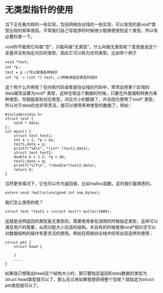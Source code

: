 # 无类型指针的使用

当下正在看内核的一些实现，包括网络协议栈的一些实现，可以发现的是void*类型出现的频率很高。平常我们自己写程序的时候很少能够使用到这个类型，所以有必要科普一下。

void你不能把它叫做"空"，只能叫做“无类型”。什么叫做无类型呢？意思是说这个变量并没有指定对应的类型，因此它可以称为任何类型。比如举个例子

```
void *test;
int *p；
test = p //可以赋值各种指针
int *q  = (int *) test; //转换成指定类型的指针
```

这个有什么作用呢？在内核代码或者是协议栈的代码中，常常会把某个区域的data属性设置为void* 类型，这样在取这个数据的时候，只要在外面强制转换为某种类型，你就能取到对应类型，对应大小的数据了，并且因为使用了void* 类型，所以对于data的也非常灵活，就可以使用多种类型的数据了，例如：

```
#include<stdio.h>
struct test {
    void * data;
};
int main() {
    struct test test1;
    int a = 1, *p = &a;
    test1.data = p;
    printf("%d\n", *(int* )test1.data);
    struct test test2;
    double b = 1.2, *q = &b;
    test2.data = q;
    printf("%lf\n", *(double*)test2.data);
    return 0;
}
```

当然更多情况下，它也可以作为返回值，比如malloc函数，这时我们最熟悉的。

```
extern void *malloc(unsigned int num_bytes);
```

我们怎么使用的呢？

```
struct test *test1 = (struct test*) malloc(1000);
```

这就是说明返回的类型是无类型的，需要使用者在调用的时候指定类型，这样可以满足用户的需要，从而分配大小合适的结构。并且有的时候使用void*指针还可以对数据结构的操作有更灵活的使用。例如在网络协议栈中经常出现这样的使用：

```
struct pkt {
    struct head {
        
    }
    ....
}
```

如果我只想取出head这个结构大小的，那只要指定返回的data数据的类型为struct head类型就可以了，那么反过来如果我想获得整个包呢？就指定为struct pkt类型就可以了。
